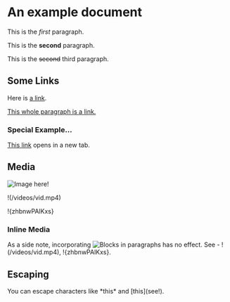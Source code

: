 # An example document

This is the *first* paragraph.

This is the **second** paragraph.

This is the ~~second~~ third paragraph.

## Some Links

Here is [a link](https://example.com/).

[This whole paragraph is a link.](https://example2.com/)

### Special Example...

[This link]({https://example3.com}) opens in a new tab.

## Media

![Image here!](/images/logo.png)

!(/videos/vid.mp4)

!{zhbnwPAlKxs}

### Inline Media

As a side note, incorporating ![Blocks](/images/logo.png) in paragraphs has no
effect. See - !(/videos/vid.mp4), !{zhbnwPAlKxs}.

## Escaping

You can escape characters like \*this\* and \[this](see!).
